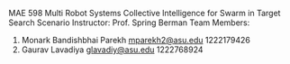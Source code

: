 MAE 598 Multi Robot Systems
Collective Intelligence for Swarm in Target Search Scenario
Instructor: Prof. Spring Berman
Team Members: 
1) Monark Bandishbhai Parekh 			mparekh2@asu.edu			1222179426
2) Gaurav Lavadiya 				glavadiy@asu.edu 			1222768924

